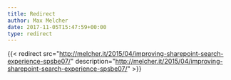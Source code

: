 ```yaml
---
title: Redirect
author: Max Melcher
date: 2017-11-05T15:47:59+00:00
type: redirect
---
```

{{< redirect src="http://melcher.it/2015/04/improving-sharepoint-search-experience-spsbe07/" description="http://melcher.it/2015/04/improving-sharepoint-search-experience-spsbe07/" >}}
